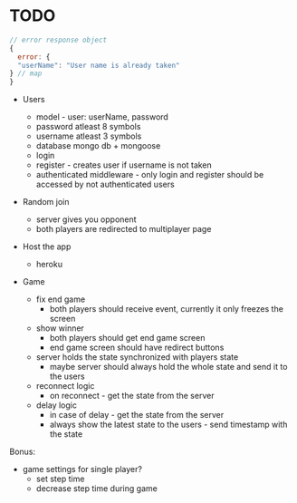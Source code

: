 # TODO

```js
// error response object
{
  error: {
  "userName": "User name is already taken"
} // map
}
```

- Users
  - model - user: userName, password
  - password atleast 8 symbols
  - username atleast 3 symbols
  - database mongo db + mongoose
  - login
  - register - creates user if username is not taken
  - authenticated middleware - only login and register should be accessed by not authenticated users

- Random join
  - server gives you opponent
  - both players are redirected to multiplayer page

- Host the app
  - heroku

- Game
  - fix end game
    - both players should receive event, currently it only freezes the screen
  - show winner
    - both players should get end game screen
    - end game screen should have redirect buttons
  - server holds the state synchronized with players state
    - maybe server should always hold the whole state and send it to the users
  - reconnect logic
    - on reconnect - get the state from the server
  - delay logic
    - in case of delay - get the state from the server
    - always show the latest state to the users - send timestamp with the state

Bonus:
  - game settings for single player?
    - set step time
    - decrease step time during game
